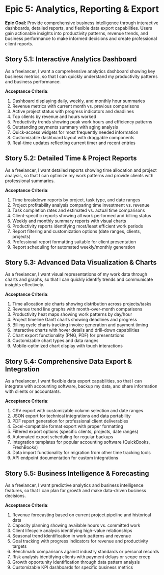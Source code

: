 # Epic 5: Analytics, Reporting & Export

**Epic Goal:** Provide comprehensive business intelligence through interactive dashboards, detailed reports, and flexible data export capabilities. Users gain actionable insights into productivity patterns, revenue trends, and business performance to make informed decisions and create professional client reports.

## Story 5.1: Interactive Analytics Dashboard

As a freelancer,
I want a comprehensive analytics dashboard showing key business metrics,
so that I can quickly understand my productivity patterns and business performance.

**Acceptance Criteria:**

1. Dashboard displaying daily, weekly, and monthly hour summaries
2. Revenue metrics with current month vs. previous comparisons
3. Active project status with progress indicators and deadlines
4. Top clients by revenue and hours worked
5. Productivity trends showing peak work hours and efficiency patterns
6. Outstanding payments summary with aging analysis
7. Quick-access widgets for most frequently needed information
8. Customizable dashboard layout with draggable components
9. Real-time updates reflecting current timer and recent entries

## Story 5.2: Detailed Time & Project Reports

As a freelancer,
I want detailed reports showing time allocation and project analysis,
so that I can optimize my work patterns and provide clients with professional summaries.

**Acceptance Criteria:**

1. Time breakdown reports by project, task type, and date ranges
2. Project profitability analysis comparing time investment vs. revenue
3. Task completion rates and estimated vs. actual time comparisons
4. Client-specific reports showing all work performed and billing status
5. Weekly and monthly summary reports with visual charts
6. Productivity reports identifying most/least efficient work periods
7. Report filtering and customization options (date ranges, clients, projects)
8. Professional report formatting suitable for client presentation
9. Report scheduling for automated weekly/monthly generation

## Story 5.3: Advanced Data Visualization & Charts

As a freelancer,
I want visual representations of my work data through charts and graphs,
so that I can quickly identify trends and communicate insights effectively.

**Acceptance Criteria:**

1. Time allocation pie charts showing distribution across projects/tasks
2. Revenue trend line graphs with month-over-month comparisons
3. Productivity heat maps showing work patterns by day/hour
4. Project timeline Gantt charts showing deadlines and progress
5. Billing cycle charts tracking invoice generation and payment timing
6. Interactive charts with hover details and drill-down capabilities
7. Chart export functionality (PNG, PDF) for presentations
8. Customizable chart types and data ranges
9. Mobile-optimized chart display with touch interactions

## Story 5.4: Comprehensive Data Export & Integration

As a freelancer,
I want flexible data export capabilities,
so that I can integrate with accounting software, backup my data, and share information with clients or accountants.

**Acceptance Criteria:**

1. CSV export with customizable column selection and date ranges
2. JSON export for technical integrations and data portability
3. PDF report generation for professional client deliverables
4. Excel-compatible format export with proper formatting
5. Filtered export options (specific clients, projects, date ranges)
6. Automated export scheduling for regular backups
7. Integration templates for popular accounting software (QuickBooks, FreshBooks)
8. Data import functionality for migration from other time tracking tools
9. API endpoint documentation for custom integrations

## Story 5.5: Business Intelligence & Forecasting

As a freelancer,
I want predictive analytics and business intelligence features,
so that I can plan for growth and make data-driven business decisions.

**Acceptance Criteria:**

1. Revenue forecasting based on current project pipeline and historical data
2. Capacity planning showing available hours vs. committed work
3. Client lifecycle analysis identifying high-value relationships
4. Seasonal trend identification in work patterns and revenue
5. Goal tracking with progress indicators for revenue and productivity targets
6. Benchmark comparisons against industry standards or personal records
7. Risk analysis identifying clients with payment delays or scope creep
8. Growth opportunity identification through data pattern analysis
9. Customizable KPI dashboards for specific business metrics
